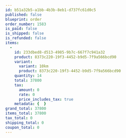 ```yaml
---
id: b51a32b5-a1bb-4b3b-8eb1-d737fc61d0c5
published: false
blueprint: order
order_number: 1583
is_paid: false
is_shipped: false
is_refunded: false
items:
  -
    id: 233dbed8-d513-4985-9b7c-667f7c941a32
    product: 8373c220-19f3-4452-b9d5-7f9a566bcd90
    variant:
      variant: 10km
      product: 8373c220-19f3-4452-b9d5-7f9a566bcd90
    quantity: 14
    total: 37800
    tax:
      amount: 0
      rate: 0
      price_includes_tax: true
    metadata: {  }
grand_total: 37800
items_total: 37800
tax_total: 0
shipping_total: 0
coupon_total: 0
---
```

